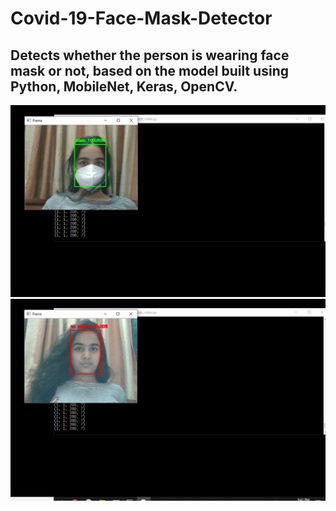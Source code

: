 # Covid-19-Face-Mask-Detector

## Detects whether the person is wearing face mask or not, based on the model built using Python, MobileNet, Keras, OpenCV.

![](facemask-1.png)
![](facemask-2.png)
